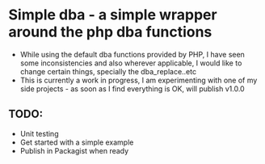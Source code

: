 # Simple dba - a simple wrapper around the php dba functions

- While using the default dba functions provided by PHP, I have seen some inconsistencies and also wherever applicable, I would like to change certain things, specially the dba_replace..etc
- This is currently a work in progress, I am experimenting with one of my side projects - as soon as I find everything is OK, will publish v1.0.0

## TODO:
- Unit testing
- Get started with a simple example
- Publish in Packagist when ready
